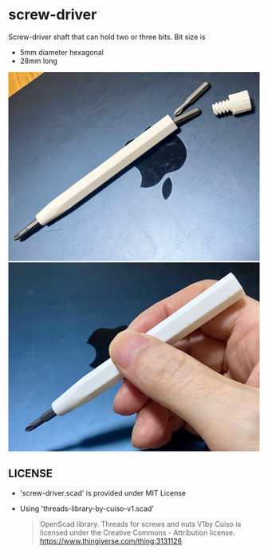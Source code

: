 # screw-driver

Screw-driver shaft that can hold two or three bits. 
Bit size is

- 5mm diameter hexagonal
- 28mm long

![screw-driver_00](images/IMG_1876.png)
![screw-driver_01](images/IMG_1877.png)

## LICENSE

- 'screw-driver.scad' is provided under MIT License

- Using 'threads-library-by-cuiso-v1.scad'

  > OpenScad library. Threads for screws and nuts V1by Cuiso is licensed under the Creative Commons - Attribution license.
  > https://www.thingiverse.com/thing:3131126

  

